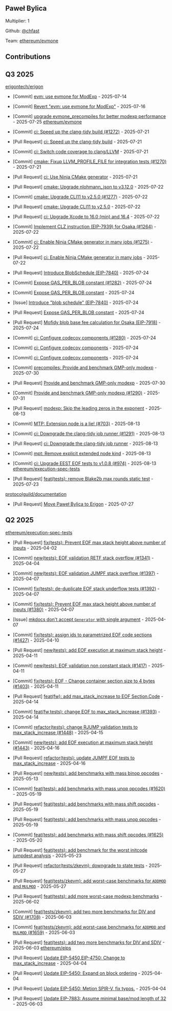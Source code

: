 
## Paweł Bylica
Multiplier: 1

Github: [@chfast](https://github.com/chfast)

Team: [ethereum/evmone](https://github.com/ethereum/evmone/commits?author=chfast)

## Contributions

## Q3 2025


[erigontech/erigon](https://github.com/erigontech/erigon)
* [Commit] [evm: use evmone for ModExp](https://github.com/erigontech/erigon/commit/d217157958af3a95d405576d539bb327360422b2) - 2025-07-14
* [Commit] [Revert "evm: use evmone for ModExp"](https://github.com/erigontech/erigon/commit/7ab8d58b2b7cb5060e8f6144e6ded9af89cd40fb) - 2025-07-16

* [Commit] [upgrade evmone_precompiles for better modexp performance](https://github.com/erigontech/erigon/commit/e8944928048a0ec9ecd62d75d926cf0c10783728) - 2025-07-25
[ethereum/evmone](https://github.com/ethereum/evmone)
* [Commit] [ci: Speed up the clang-tidy build (#1272)](https://github.com/ipsilon/evmone/commit/b5f77d6f6e4fae55ae9a027c4bc3d203766d1ec3) - 2025-07-21
* [Pull Request] [ci: Speed up the clang-tidy build](https://github.com/ipsilon/evmone/pull/1272) - 2025-07-21
* [Commit] [ci: Switch code coverage to clang/LLVM](https://github.com/ipsilon/evmone/commit/f4872859c5edbdcbb3046d3e119106f86f25d476) - 2025-07-21
* [Commit] [cmake: Fixup LLVM_PROFILE_FILE for integration tests (#1270)](https://github.com/ipsilon/evmone/commit/eae6d958cd477a70dc3a5f31cc940aa6f2aee0ca) - 2025-07-21
* [Pull Request] [ci: Use Ninja CMake generator](https://github.com/ipsilon/evmone/pull/1271) - 2025-07-21
* [Pull Request] [cmake: Upgrade nlohmann_json to v3.12.0](https://github.com/ipsilon/evmone/pull/1278) - 2025-07-22
* [Commit] [cmake: Upgrade CLI11 to v2.5.0 (#1277)](https://github.com/ipsilon/evmone/commit/abb817ff0f8b480c34bd9b3027d5ac09f710ff21) - 2025-07-22
* [Pull Request] [cmake: Upgrade CLI11 to v2.5.0](https://github.com/ipsilon/evmone/pull/1277) - 2025-07-22
* [Pull Request] [ci: Upgrade Xcode to 16.0 (min) and 16.4](https://github.com/ipsilon/evmone/pull/1276) - 2025-07-22
* [Commit] [Implement CLZ instruction (EIP-7939) for Osaka (#1264)](https://github.com/ipsilon/evmone/commit/c3cee78f0730beebd014f4317bec9786e4146fd6) - 2025-07-22
* [Commit] [ci: Enable Ninja CMake generator in many jobs (#1275)](https://github.com/ipsilon/evmone/commit/5aabcf0bf6851de7046cacc24871dc955b8175ff) - 2025-07-22
* [Pull Request] [ci: Enable Ninja CMake generator in many jobs](https://github.com/ipsilon/evmone/pull/1275) - 2025-07-22

* [Pull Request] [Introduce BlobSchedule (EIP-7840)](https://github.com/ipsilon/evmone/pull/1284) - 2025-07-24
* [Commit] [Expose GAS_PER_BLOB constant (#1282)](https://github.com/ipsilon/evmone/commit/92d791f3469abfaca237d69b5b380ecffa4e6a77) - 2025-07-24
* [Commit] [Expose GAS_PER_BLOB constant](https://github.com/ipsilon/evmone/commit/41b615ebc412224763eb7bfbb4fc4b5a7c0ac548) - 2025-07-24
* [Issue] [Introduce "blob schedule" (EIP-7840)](https://github.com/ipsilon/evmone/issues/1283) - 2025-07-24
* [Pull Request] [Expose GAS_PER_BLOB constant](https://github.com/ipsilon/evmone/pull/1282) - 2025-07-24
* [Pull Request] [Mofidy blob base fee calculation for Osaka (EIP-7918)](https://github.com/ipsilon/evmone/pull/1281) - 2025-07-24
* [Commit] [ci: Configure codecov components (#1280)](https://github.com/ipsilon/evmone/commit/64feb7df00c38d23c9532d8f07ed37442c7f72f8) - 2025-07-24
* [Commit] [ci: Configure codecov components](https://github.com/ipsilon/evmone/commit/e34d9ec84e8d9a32962324be31462c0a3e02757e) - 2025-07-24
* [Commit] [ci: Configure codecov components](https://github.com/ipsilon/evmone/commit/762902186e24603c70d05692c3c673e3bc0f37ae) - 2025-07-24
* [Commit] [precompiles: Provide and benchmark GMP-only modexp](https://github.com/ipsilon/evmone/commit/99a4ddf1f37312c6a09d1e68322c01d5620cc52f) - 2025-07-30
* [Pull Request] [Provide and benchmark GMP-only modexp](https://github.com/ipsilon/evmone/pull/1290) - 2025-07-30
* [Commit] [Provide and benchmark GMP-only modexp (#1290)](https://github.com/ipsilon/evmone/commit/2cbfad3d5eda9bd920f1174088fe48d41f9edcd7) - 2025-07-31
* [Pull Request] [modexp: Skip the leading zeros in the exponent](https://github.com/ipsilon/evmone/pull/1292) - 2025-08-13
* [Commit] [MTP: Extension node is a lie! (#703)](https://github.com/ipsilon/evmone/commit/ce78921dee51e7e07cc850ca7b2016f0ef176ee9) - 2025-08-13
* [Commit] [ci: Downgrade the clang-tidy job runner (#1291)](https://github.com/ipsilon/evmone/commit/6b942153596b87d4b650237b5c8c97cf71d80927) - 2025-08-13
* [Pull Request] [ci: Downgrade the clang-tidy job runner](https://github.com/ipsilon/evmone/pull/1291) - 2025-08-13
* [Commit] [mpt: Remove explicit extended node kind](https://github.com/ipsilon/evmone/commit/20cfd4272a624fe036f664507098f9cd5a028120) - 2025-08-13
* [Commit] [ci: Upgrade EEST EOF tests to v1.0.8 (#974)](https://github.com/ipsilon/evmone/commit/85ded6123fec27f8d79df5913ce75ccf06f63b32) - 2025-08-13
[ethereum/execution-spec-tests](https://github.com/ethereum/execution-spec-tests)
* [Pull Request] [feat(tests): remove Blake2b max rounds static test](https://github.com/ethereum/execution-spec-tests/pull/1941) - 2025-07-23

[protocolguild/documentation](https://github.com/protocolguild/documentation)
* [Pull Request] [Move Paweł Bylica to Erigon](https://github.com/protocolguild/documentation/pull/389) - 2025-07-27
## Q2 2025

[ethereum/execution-spec-tests](https://github.com/ethereum/execution-spec-tests)
* [Pull Request] [fix(tests): Prevent EOF max stack height above number of inputs](https://github.com/ethereum/execution-spec-tests/pull/1380) - 2025-04-02

* [Commit] [new(tests): EOF validation RETF stack overflow (#1341)](https://github.com/ethereum/execution-spec-tests/commit/2b6358432dd5728916ae8ee0ee6d2ca25bf76e47) - 2025-04-04
* [Commit] [new(tests): EOF validation JUMPF stack overflow (#1397)](https://github.com/ethereum/execution-spec-tests/commit/2a747431fb91c0be2ed959faad9c84ec9b8a3607) - 2025-04-07
* [Commit] [fix(tests): de-duplicate EOF stack underflow tests (#1392)](https://github.com/ethereum/execution-spec-tests/commit/fe6abd9a22209b775094f66507faf20c3a3af9c2) - 2025-04-07
* [Commit] [fix(tests): Prevent EOF max stack height above number of inputs (#1380)](https://github.com/ethereum/execution-spec-tests/commit/d3dfac564e003139dc523f0af7b903209289fb87) - 2025-04-07
* [Issue] [mkdocs don't accept `Generator` with single argument](https://github.com/ethereum/execution-spec-tests/issues/1402) - 2025-04-07
* [Commit] [fix(tests): assign ids to parametrized EOF code sections (#1427)](https://github.com/ethereum/execution-spec-tests/commit/a7a4e951a92ceb9047fafd55d7cd395a36335dcc) - 2025-04-10
* [Pull Request] [new(tests): add EOF execution at maximum stack height](https://github.com/ethereum/execution-spec-tests/pull/1443) - 2025-04-11
* [Commit] [new(tests): EOF validation non constant stack (#1417)](https://github.com/ethereum/execution-spec-tests/commit/e2809d95baed7631f6769d24442f672bf9a76ae5) - 2025-04-11
* [Commit] [fix(tests): EOF - Change container section size to 4 bytes (#1403)](https://github.com/ethereum/execution-spec-tests/commit/5d50fc2e2eeb9e2b4ae5b5d4993bb35fc4e0cab0) - 2025-04-11
* [Pull Request] [feat(fw): add max_stack_increase to EOF Section.Code](https://github.com/ethereum/execution-spec-tests/pull/1446) - 2025-04-14
* [Commit] [feat(fw,tests): change EOF to max_stack_increase (#1393)](https://github.com/ethereum/execution-spec-tests/commit/a1c4eeff347a64ad6c5aedd51314d4ffc067346b) - 2025-04-14
* [Commit] [refactor(tests): change RJUMP validation tests to max_stack_increase (#1448)](https://github.com/ethereum/execution-spec-tests/commit/6a9a515796133808719c90722c294b56c3aebd64) - 2025-04-15
* [Commit] [new(tests): add EOF execution at maximum stack height (#1443)](https://github.com/ethereum/execution-spec-tests/commit/8195dfe89ea4d15ab81fdfa135d7e76ab08e8e7a) - 2025-04-16
* [Pull Request] [refactor(tests): update JUMPF EOF tests to max_stack_increase](https://github.com/ethereum/execution-spec-tests/pull/1458) - 2025-04-16
* [Pull Request] [new(tests): add benchmarks with mass binop opcodes](https://github.com/ethereum/execution-spec-tests/pull/1591) - 2025-05-13
* [Commit] [feat(tests): add benchmarks with mass unop opcodes (#1620)](https://github.com/ethereum/execution-spec-tests/commit/ee857dbe443510ffb819eb1a80312f508fd57edd) - 2025-05-19
* [Pull Request] [feat(tests): add benchmarks with mass shift opcodes](https://github.com/ethereum/execution-spec-tests/pull/1625) - 2025-05-19
* [Pull Request] [feat(tests): add benchmarks with mass unop opcodes](https://github.com/ethereum/execution-spec-tests/pull/1620) - 2025-05-19
* [Commit] [feat(tests): add benchmarks with mass shift opcodes (#1625)](https://github.com/ethereum/execution-spec-tests/commit/b0c9ced18547e6250ab844ee1953b438137af119) - 2025-05-20
* [Pull Request] [feat(tests): add benchmark for the worst initcode jumpdest analysis](https://github.com/ethereum/execution-spec-tests/pull/1646) - 2025-05-23
* [Pull Request] [refactor(tests/zkevm): downgrade to state tests](https://github.com/ethereum/execution-spec-tests/pull/1660) - 2025-05-27
* [Pull Request] [feat(tests/zkevm): add worst-case benchmarks for `ADDMOD` and `MULMOD`](https://github.com/ethereum/execution-spec-tests/pull/1659) - 2025-05-27
* [Pull Request] [feat(tests): add more worst-case modexp benchmarks](https://github.com/ethereum/execution-spec-tests/pull/1701) - 2025-06-02
* [Commit] [feat(tests/zkevm): add two more benchmarks for DIV and SDIV (#1708)](https://github.com/ethereum/execution-spec-tests/commit/351c4a1fd10a4b241e4ea1c7301d91783ebc4553) - 2025-06-03
* [Commit] [feat(tests/zkevm): add worst-case benchmarks for `ADDMOD` and `MULMOD` (#1659)](https://github.com/ethereum/execution-spec-tests/commit/72df3f5bc2b35e94f8e23b1293a3fb01b7cfabe4) - 2025-06-03
* [Pull Request] [feat(tests): add two more benchmarks for DIV and SDIV](https://github.com/ethereum/execution-spec-tests/pull/1708) - 2025-06-03
[ethereum/eips](https://github.com/ethereum/eips)
* [Pull Request] [Update EIP-5450,EIP-4750: Change to max_stack_increase](https://github.com/ethereum/EIPs/pull/9600) - 2025-04-04
* [Pull Request] [Update EIP-5450: Expand on block ordering](https://github.com/ethereum/EIPs/pull/9599) - 2025-04-04
* [Pull Request] [Update EIP-5450: Metion SPIR-V, fix typos.](https://github.com/ethereum/EIPs/pull/9598) - 2025-04-04
* [Pull Request] [Update EIP-7883: Assume minimal base/mod length of 32](https://github.com/ethereum/EIPs/pull/9855) - 2025-06-03
